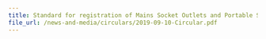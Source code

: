```yaml
---
title: Standard for registration of Mains Socket Outlets and Portable Socket-Outlets under the Consumer Protection (Safety Requirements) Registration Scheme
file_url: /news-and-media/circulars/2019-09-10-Circular.pdf
---
```

